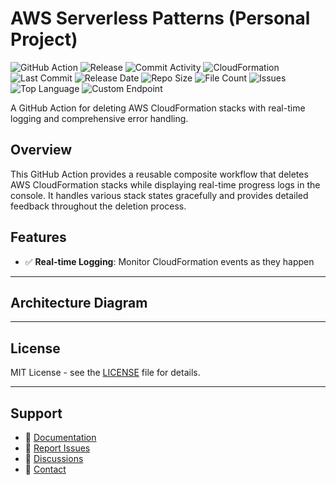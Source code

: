 # AWS Serverless Patterns (Personal Project)

![GitHub Action](https://img.shields.io/badge/GitHub-Action-blue?logo=github)&nbsp;![Release](https://github.com/subhamay-bhattacharyya/5208-serverless-patterns-cft/actions/workflows/release.yaml/badge.svg)&nbsp;![Commit Activity](https://img.shields.io/github/commit-activity/t/subhamay-bhattacharyya/5208-serverless-patterns-cft)&nbsp;![CloudFormation](https://img.shields.io/badge/AWS-CloudFormation-orange?logo=amazonaws)&nbsp;![Last Commit](https://img.shields.io/github/last-commit/subhamay-bhattacharyya/5208-serverless-patterns-cft)&nbsp;![Release Date](https://img.shields.io/github/release-date/subhamay-bhattacharyya/5208-serverless-patterns-cft)&nbsp;![Repo Size](https://img.shields.io/github/repo-size/subhamay-bhattacharyya/5208-serverless-patterns-cft)&nbsp;![File Count](https://img.shields.io/github/directory-file-count/subhamay-bhattacharyya/5208-serverless-patterns-cft)&nbsp;![Issues](https://img.shields.io/github/issues/subhamay-bhattacharyya/5208-serverless-patterns-cft)&nbsp;![Top Language](https://img.shields.io/github/languages/top/subhamay-bhattacharyya/5208-serverless-patterns-cft)&nbsp;![Custom Endpoint](https://img.shields.io/endpoint?url=https://gist.githubusercontent.com/bsubhamay/52488d17c4113a6ca2596b32df02a562/raw/5208-serverless-patterns-cft.json?)


A GitHub Action for deleting AWS CloudFormation stacks with real-time logging and comprehensive error handling.

## Overview

This GitHub Action provides a reusable composite workflow that deletes AWS CloudFormation stacks while displaying real-time progress logs in the console. It handles various stack states gracefully and provides detailed feedback throughout the deletion process.

## Features

- ✅ **Real-time Logging**: Monitor CloudFormation events as they happen

---

## Architecture Diagram


---

## License

MIT License - see the [LICENSE](LICENSE) file for details.

---

## Support

- 📖 [Documentation](https://github.com/subhamay-bhattacharyya/5208-serverless-patterns-cft/wiki)
- 🐛 [Report Issues](https://github.com/subhamay-bhattacharyya/5208-serverless-patterns-cft/issues)
- 💬 [Discussions](https://github.com/subhamay-bhattacharyya/5208-serverless-patterns-cft/discussions)
- 📧 [Contact](mailto:support@subhamay.aws@gmail.com)